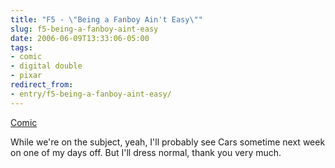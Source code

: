 ```yaml
---
title: "F5 - \"Being a Fanboy Ain't Easy\""
slug: f5-being-a-fanboy-aint-easy
date: 2006-06-09T13:33:06-05:00
tags:
- comic
- digital double
- pixar
redirect_from:
- entry/f5-being-a-fanboy-aint-easy/
---
```

[Comic](http://digitaldouble.smackjeeves.com/comics/54180/)

While we're on the subject, yeah, I'll probably see Cars sometime next week on one of my days off. But I'll dress normal, thank you very much.

